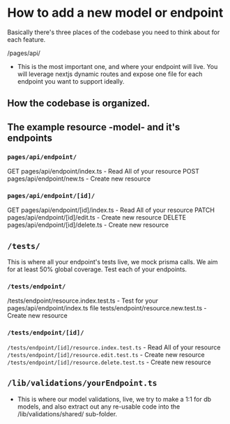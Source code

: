 # How to add a new model or endpoint

Basically there's three places of the codebase you need to think about for each feature.

/pages/api/

- This is the most important one, and where your endpoint will live. You will leverage nextjs dynamic routes and expose one file for each endpoint you want to support ideally.

## How the codebase is organized.

## The example resource -model- and it's endpoints

### `pages/api/endpoint/`

GET pages/api/endpoint/index.ts - Read All of your resource
POST pages/api/endpoint/new.ts - Create new resource

### `pages/api/endpoint/[id]/`

GET pages/api/endpoint/[id]/index.ts - Read All of your resource
PATCH pages/api/endpoint/[id]/edit.ts - Create new resource
DELETE pages/api/endpoint/[id]/delete.ts - Create new resource

## `/tests/`

This is where all your endpoint's tests live, we mock prisma calls. We aim for at least 50% global coverage. Test each of your endpoints.

### `/tests/endpoint/`

/tests/endpoint/resource.index.test.ts - Test for your pages/api/endpoint/index.ts file
tests/endpoint/resource.new.test.ts - Create new resource

### `/tests/endpoint/[id]/`

`/tests/endpoint/[id]/resource.index.test.ts` - Read All of your resource
`/tests/endpoint/[id]/resource.edit.test.ts` - Create new resource
`/tests/endpoint/[id]/resource.delete.test.ts` - Create new resource

## `/lib/validations/yourEndpoint.ts`

- This is where our model validations, live, we try to make a 1:1 for db models, and also extract out any re-usable code into the /lib/validations/shared/ sub-folder.
